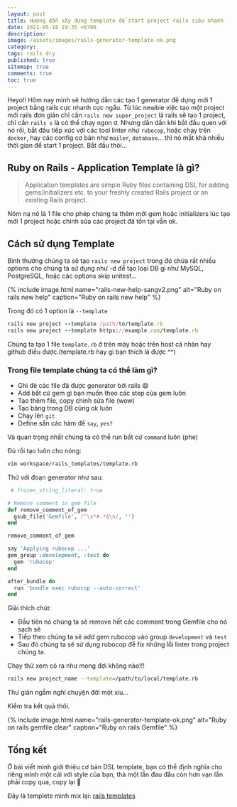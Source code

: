 ```yaml
---
layout: post
title: Hướng dẫn xây dựng template để start project rails siêu nhanh
date: 2021-05-18 19:35 +0700
description:
image: /assets/images/rails-generator-template-ok.png
category:
tags: rails dry
published: true
sitemap: true
comments: true
toc: true
---
```


Heyo!! Hôm nay mình sẽ hướng dẫn các tạo 1 generator để dựng mới 1 project bằng rails cực nhanh cực ngầu. Từ lúc newbie
việc tạo một project mới rails đơn giản chỉ cần `rails new super_project` là rails sẽ tạo 1 project, chỉ cần `rails s`
là có thể chạy ngon ơ. Nhưng dần dần khi bắt đầu quen với nó rồi, bắt đầu tiếp xúc với các tool linter như `rubocop`, hoặc chạy trên `docker`,
hay các config cơ bản như `mailer`, `database`... thì nó mất khá nhiều thời gian để start 1 project. Bắt đầu thôi...

## Ruby on Rails - Application Template là gì?

> Application templates are simple Ruby files containing DSL for adding gems/initializers etc. to your freshly created Rails project or an existing Rails project.

Nôm na nó là 1 file cho phép chúng ta thêm mới gem hoặc initializers lúc tạo mới 1 project hoặc chỉnh sửa các project đã
tồn tại vẫn ok.

## Cách sử dụng Template

Bình thường chúng ta sẽ tạo `rails new project` trong đó chứa rất nhiều options cho chúng ta sử dụng như -d để tạo loại
DB gì như MySQL, PostgreSQL, hoặc các options skip unitest...

{% include image.html name="rails-new-help-sangv2.png" alt="Ruby on rails new help" caption="Ruby on rails new help" %}

Trong đó có 1 option là `--template`

```ruby
rails new project --template /path/to/template.rb
rails new project --template https://example.com/template.rb
```
Chúng ta tạo 1 file `template.rb` ở trên máy hoặc trên host cá nhân hay github điều được.(template.rb hay gì bạn thích
là được ^^)

### Trong file template chúng ta có thể làm gì?
* Ghi đè các file đã được generator bởi rails :smile:
* Add bất cứ gem gì bạn muốn theo các step của gem luôn
* Tạo thêm file, copy chỉnh sửa file (wow)
* Tạo bảng trong DB cũng ok luôn
* Chạy lên `git`
* Define sẵn các hàm để `say`, `yes?`

Và quan trọng nhất chúng ta có thể run bất cứ `command` luôn (phe)

Đủ rồi tạo luôn cho nóng:

```sh
vim workspace/rails_templates/template.rb
```

Thử với đoạn generator như sau:

```ruby
 # frozen_string_literal: true

# Remove comment in gem file
def remove_comment_of_gem
  gsub_file('Gemfile', /^\s*#.*$\n/, '')
end

remove_comment_of_gem

say 'Applying rubocop ...'
gem_group :development, :test do
  gem 'rubocop'
end

after_bundle do
  run 'bundle exec rubocop --auto-correct'
end
```

Giải thích chút:
- Đầu tiên nó chúng ta sẽ remove hết các comment trong Gemfile cho nó sạch sẽ
- Tiếp theo chúng ta sẽ add gem rubocop vào group `development` và `test`
- Sau đó chúng ta sẽ sử dụng rubocop để fix những lỗi linter trong project chúng ta.

Chạy thử xem có ra như mong đợi không nào!!!

```sh
rails new project_name --template=/path/to/local/template.rb
```
Thư giản ngẫm nghĩ chuyện đời một xíu...

Kiểm tra kết quả thôi.

{% include image.html name="rails-generator-template-ok.png" alt="Ruby on rails gemfile clear" caption="Ruby on rails Gemfile" %}

## Tổng kết
Ở bài viết mình giới thiệu cơ bản DSL template, bạn có thể định nghĩa cho riêng mình một cái với style của bạn, thà một
lần đau đầu còn hơn vạn lần phải copy qua, copy lại :pray:

Đây là templete mình mix lại: [rails templates](https://github.com/sangvo/rails_templates)
